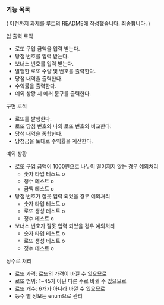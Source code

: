 ### 기능 목록 
( 이전까지 과제를 루트의 README에 작성했습니다. 죄송합니다. )


입 출력 로직
- 로또 구입 금액을 입력 받는다.
- 당첨 번호를 입력 받는다.
- 보너스 번호를 입력 받는다.
- 발행한 로또 수량 및 번호를 출력한다.
- 당첨 내역을 출력한다.
- 수익률을 출력한다.
- 예외 상황 시 에러 문구를 출력한다.


구현 로직
- 로또를 발행한다.
- 로또 당첨 번호와 나의 로또 번호와 비교한다.
- 당첨 내역을 종합한다.
- 당첨금을 토대로 수익률을 계산한다.


예외 상황
- 로또 구입 금액이 1000원으로 나누어 떨어지지 않는 경우 예외처리
  - 숫자 타입 테스트 o
  - 정수 테스트 o
  - 금액 테스트 o
- 당첨 번호가 잘못 입력 되었을 경우 예외처리
  - 숫자 타입 테스트 o
  - 로또 생성 테스트 o
  - 정수 테스트 o
- 보너스 번호가 잘못 입력 되었을 경우 예외처리
  - 숫자 타입 테스트 o
  - 로또 생성 테스트 o
  - 정수 테스트 o


상수로 처리
- 로또 가격: 로또의 가격이 바뀔 수 있으므로
- 로또 범위: 1~45가 아닌 다른 수로 바뀔 수 있으므로
- 로또 개수: 6개가 아니라 바뀔 수 있으므로
- 등수 별 정보는 enum으로 관리